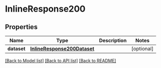 # InlineResponse200

## Properties
Name | Type | Description | Notes
------------ | ------------- | ------------- | -------------
**dataset** | [**InlineResponse200Dataset**](InlineResponse200Dataset.md) |  | [optional] 

[[Back to Model list]](../README.md#documentation-for-models) [[Back to API list]](../README.md#documentation-for-api-endpoints) [[Back to README]](../README.md)


